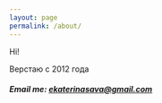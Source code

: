 ```yaml
---
layout: page
permalink: /about/
---
```


Hi!

Верстаю с 2012 года

##### Email me: [ekaterinasava@gmail.com](mailto:ekaterinasava@gmail.com)